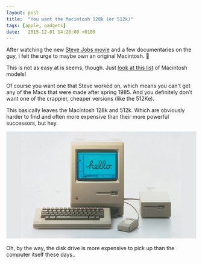 ```yaml
---
layout: post
title:  "You want the Macintosh 128k (or 512k)"
tags: [apple, gadgets]
date:   2015-12-01 14:26:00 +0100
---
```


After watching the new [Steve Jobs movie](http://www.imdb.com/title/tt2080374/) and a few documentaries on the guy, I felt the urge to maybe own an original Macintosh. 🙈

This is not as easy at is seems, though. Just [look at this list](https://en.wikipedia.org/wiki/Timeline_of_Macintosh_models) of Macintosh models!

Of course you want one that Steve worked on, which means you can't get any of the Macs that were made after spring 1985. And you definitely don't want one of the crappier, cheaper versions (like the 512Ke).

This basically leaves the Macintosh 128k and 512k. Which are obviously  harder to find and often more expensive than their more powerful successors, but hey.

![Macintosh 128k](/assets/blog/Macintosh-128K.jpg)

Oh, by the way, the disk drive is more expensive to pick up than the computer itself these days..
